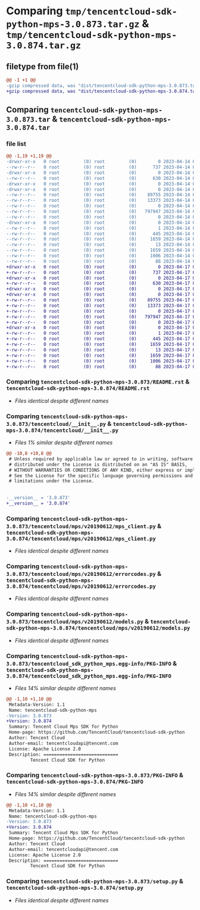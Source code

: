 # Comparing `tmp/tencentcloud-sdk-python-mps-3.0.873.tar.gz` & `tmp/tencentcloud-sdk-python-mps-3.0.874.tar.gz`

## filetype from file(1)

```diff
@@ -1 +1 @@
-gzip compressed data, was "dist/tencentcloud-sdk-python-mps-3.0.873.tar", last modified: Fri Apr 14 00:48:05 2023, max compression
+gzip compressed data, was "dist/tencentcloud-sdk-python-mps-3.0.874.tar", last modified: Mon Apr 17 00:35:01 2023, max compression
```

## Comparing `tencentcloud-sdk-python-mps-3.0.873.tar` & `tencentcloud-sdk-python-mps-3.0.874.tar`

### file list

```diff
@@ -1,19 +1,19 @@
-drwxr-xr-x   0 root         (0) root         (0)        0 2023-04-14 00:48:05.000000 tencentcloud-sdk-python-mps-3.0.873/
--rw-r--r--   0 root         (0) root         (0)      737 2023-04-14 00:48:05.000000 tencentcloud-sdk-python-mps-3.0.873/README.rst
-drwxr-xr-x   0 root         (0) root         (0)        0 2023-04-14 00:48:05.000000 tencentcloud-sdk-python-mps-3.0.873/tencentcloud/
--rw-r--r--   0 root         (0) root         (0)      630 2023-04-14 00:48:05.000000 tencentcloud-sdk-python-mps-3.0.873/tencentcloud/__init__.py
-drwxr-xr-x   0 root         (0) root         (0)        0 2023-04-14 00:48:05.000000 tencentcloud-sdk-python-mps-3.0.873/tencentcloud/mps/
-drwxr-xr-x   0 root         (0) root         (0)        0 2023-04-14 00:48:05.000000 tencentcloud-sdk-python-mps-3.0.873/tencentcloud/mps/v20190612/
--rw-r--r--   0 root         (0) root         (0)    89755 2023-04-14 00:48:05.000000 tencentcloud-sdk-python-mps-3.0.873/tencentcloud/mps/v20190612/mps_client.py
--rw-r--r--   0 root         (0) root         (0)    13373 2023-04-14 00:48:05.000000 tencentcloud-sdk-python-mps-3.0.873/tencentcloud/mps/v20190612/errorcodes.py
--rw-r--r--   0 root         (0) root         (0)        0 2023-04-14 00:48:05.000000 tencentcloud-sdk-python-mps-3.0.873/tencentcloud/mps/v20190612/__init__.py
--rw-r--r--   0 root         (0) root         (0)   797947 2023-04-14 00:48:05.000000 tencentcloud-sdk-python-mps-3.0.873/tencentcloud/mps/v20190612/models.py
--rw-r--r--   0 root         (0) root         (0)        0 2023-04-14 00:48:05.000000 tencentcloud-sdk-python-mps-3.0.873/tencentcloud/mps/__init__.py
-drwxr-xr-x   0 root         (0) root         (0)        0 2023-04-14 00:48:05.000000 tencentcloud-sdk-python-mps-3.0.873/tencentcloud_sdk_python_mps.egg-info/
--rw-r--r--   0 root         (0) root         (0)        1 2023-04-14 00:48:05.000000 tencentcloud-sdk-python-mps-3.0.873/tencentcloud_sdk_python_mps.egg-info/dependency_links.txt
--rw-r--r--   0 root         (0) root         (0)      445 2023-04-14 00:48:05.000000 tencentcloud-sdk-python-mps-3.0.873/tencentcloud_sdk_python_mps.egg-info/SOURCES.txt
--rw-r--r--   0 root         (0) root         (0)     1659 2023-04-14 00:48:05.000000 tencentcloud-sdk-python-mps-3.0.873/tencentcloud_sdk_python_mps.egg-info/PKG-INFO
--rw-r--r--   0 root         (0) root         (0)       13 2023-04-14 00:48:05.000000 tencentcloud-sdk-python-mps-3.0.873/tencentcloud_sdk_python_mps.egg-info/top_level.txt
--rw-r--r--   0 root         (0) root         (0)     1659 2023-04-14 00:48:05.000000 tencentcloud-sdk-python-mps-3.0.873/PKG-INFO
--rw-r--r--   0 root         (0) root         (0)     1006 2023-04-14 00:48:05.000000 tencentcloud-sdk-python-mps-3.0.873/setup.py
--rw-r--r--   0 root         (0) root         (0)       88 2023-04-14 00:48:05.000000 tencentcloud-sdk-python-mps-3.0.873/setup.cfg
+drwxr-xr-x   0 root         (0) root         (0)        0 2023-04-17 00:35:01.000000 tencentcloud-sdk-python-mps-3.0.874/
+-rw-r--r--   0 root         (0) root         (0)      737 2023-04-17 00:35:01.000000 tencentcloud-sdk-python-mps-3.0.874/README.rst
+drwxr-xr-x   0 root         (0) root         (0)        0 2023-04-17 00:35:01.000000 tencentcloud-sdk-python-mps-3.0.874/tencentcloud/
+-rw-r--r--   0 root         (0) root         (0)      630 2023-04-17 00:35:01.000000 tencentcloud-sdk-python-mps-3.0.874/tencentcloud/__init__.py
+drwxr-xr-x   0 root         (0) root         (0)        0 2023-04-17 00:35:01.000000 tencentcloud-sdk-python-mps-3.0.874/tencentcloud/mps/
+drwxr-xr-x   0 root         (0) root         (0)        0 2023-04-17 00:35:01.000000 tencentcloud-sdk-python-mps-3.0.874/tencentcloud/mps/v20190612/
+-rw-r--r--   0 root         (0) root         (0)    89755 2023-04-17 00:35:01.000000 tencentcloud-sdk-python-mps-3.0.874/tencentcloud/mps/v20190612/mps_client.py
+-rw-r--r--   0 root         (0) root         (0)    13373 2023-04-17 00:35:01.000000 tencentcloud-sdk-python-mps-3.0.874/tencentcloud/mps/v20190612/errorcodes.py
+-rw-r--r--   0 root         (0) root         (0)        0 2023-04-17 00:35:01.000000 tencentcloud-sdk-python-mps-3.0.874/tencentcloud/mps/v20190612/__init__.py
+-rw-r--r--   0 root         (0) root         (0)   797947 2023-04-17 00:35:01.000000 tencentcloud-sdk-python-mps-3.0.874/tencentcloud/mps/v20190612/models.py
+-rw-r--r--   0 root         (0) root         (0)        0 2023-04-17 00:35:01.000000 tencentcloud-sdk-python-mps-3.0.874/tencentcloud/mps/__init__.py
+drwxr-xr-x   0 root         (0) root         (0)        0 2023-04-17 00:35:01.000000 tencentcloud-sdk-python-mps-3.0.874/tencentcloud_sdk_python_mps.egg-info/
+-rw-r--r--   0 root         (0) root         (0)        1 2023-04-17 00:35:01.000000 tencentcloud-sdk-python-mps-3.0.874/tencentcloud_sdk_python_mps.egg-info/dependency_links.txt
+-rw-r--r--   0 root         (0) root         (0)      445 2023-04-17 00:35:01.000000 tencentcloud-sdk-python-mps-3.0.874/tencentcloud_sdk_python_mps.egg-info/SOURCES.txt
+-rw-r--r--   0 root         (0) root         (0)     1659 2023-04-17 00:35:01.000000 tencentcloud-sdk-python-mps-3.0.874/tencentcloud_sdk_python_mps.egg-info/PKG-INFO
+-rw-r--r--   0 root         (0) root         (0)       13 2023-04-17 00:35:01.000000 tencentcloud-sdk-python-mps-3.0.874/tencentcloud_sdk_python_mps.egg-info/top_level.txt
+-rw-r--r--   0 root         (0) root         (0)     1659 2023-04-17 00:35:01.000000 tencentcloud-sdk-python-mps-3.0.874/PKG-INFO
+-rw-r--r--   0 root         (0) root         (0)     1006 2023-04-17 00:35:01.000000 tencentcloud-sdk-python-mps-3.0.874/setup.py
+-rw-r--r--   0 root         (0) root         (0)       88 2023-04-17 00:35:01.000000 tencentcloud-sdk-python-mps-3.0.874/setup.cfg
```

### Comparing `tencentcloud-sdk-python-mps-3.0.873/README.rst` & `tencentcloud-sdk-python-mps-3.0.874/README.rst`

 * *Files identical despite different names*

### Comparing `tencentcloud-sdk-python-mps-3.0.873/tencentcloud/__init__.py` & `tencentcloud-sdk-python-mps-3.0.874/tencentcloud/__init__.py`

 * *Files 1% similar despite different names*

```diff
@@ -10,8 +10,8 @@
 # Unless required by applicable law or agreed to in writing, software
 # distributed under the License is distributed on an "AS IS" BASIS,
 # WITHOUT WARRANTIES OR CONDITIONS OF ANY KIND, either express or implied.
 # See the License for the specific language governing permissions and
 # limitations under the License.
 
 
-__version__ = '3.0.873'
+__version__ = '3.0.874'
```

### Comparing `tencentcloud-sdk-python-mps-3.0.873/tencentcloud/mps/v20190612/mps_client.py` & `tencentcloud-sdk-python-mps-3.0.874/tencentcloud/mps/v20190612/mps_client.py`

 * *Files identical despite different names*

### Comparing `tencentcloud-sdk-python-mps-3.0.873/tencentcloud/mps/v20190612/errorcodes.py` & `tencentcloud-sdk-python-mps-3.0.874/tencentcloud/mps/v20190612/errorcodes.py`

 * *Files identical despite different names*

### Comparing `tencentcloud-sdk-python-mps-3.0.873/tencentcloud/mps/v20190612/models.py` & `tencentcloud-sdk-python-mps-3.0.874/tencentcloud/mps/v20190612/models.py`

 * *Files identical despite different names*

### Comparing `tencentcloud-sdk-python-mps-3.0.873/tencentcloud_sdk_python_mps.egg-info/PKG-INFO` & `tencentcloud-sdk-python-mps-3.0.874/tencentcloud_sdk_python_mps.egg-info/PKG-INFO`

 * *Files 14% similar despite different names*

```diff
@@ -1,10 +1,10 @@
 Metadata-Version: 1.1
 Name: tencentcloud-sdk-python-mps
-Version: 3.0.873
+Version: 3.0.874
 Summary: Tencent Cloud Mps SDK for Python
 Home-page: https://github.com/TencentCloud/tencentcloud-sdk-python
 Author: Tencent Cloud
 Author-email: tencentcloudapi@tencent.com
 License: Apache License 2.0
 Description: ============================
         Tencent Cloud SDK for Python
```

### Comparing `tencentcloud-sdk-python-mps-3.0.873/PKG-INFO` & `tencentcloud-sdk-python-mps-3.0.874/PKG-INFO`

 * *Files 14% similar despite different names*

```diff
@@ -1,10 +1,10 @@
 Metadata-Version: 1.1
 Name: tencentcloud-sdk-python-mps
-Version: 3.0.873
+Version: 3.0.874
 Summary: Tencent Cloud Mps SDK for Python
 Home-page: https://github.com/TencentCloud/tencentcloud-sdk-python
 Author: Tencent Cloud
 Author-email: tencentcloudapi@tencent.com
 License: Apache License 2.0
 Description: ============================
         Tencent Cloud SDK for Python
```

### Comparing `tencentcloud-sdk-python-mps-3.0.873/setup.py` & `tencentcloud-sdk-python-mps-3.0.874/setup.py`

 * *Files identical despite different names*

